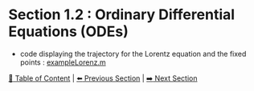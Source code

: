 # Section 1.2 : Ordinary Differential Equations (ODEs)

- code displaying the trajectory for the Lorentz equation and the fixed points : [exampleLorenz.m](./exampleLorenz.m)

[:book: Table of Content](../../README.md) | [:arrow_left: Previous Section](../sec1.1/README.md) | [:arrow_right: Next Section](../sec1.3/README.md)